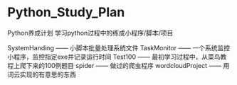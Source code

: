 # Python_Study_Plan
Python养成计划 学习python过程中的练成小程序/脚本/项目

SystemHanding —— 小脚本批量处理系统文件
TaskMonitor	—— 一个系统监控小程序，监控指定exe并记录运行时间
Test100	—— 最初学习过程中，从菜鸟教程上爬下来的100例题目
spider —— 做过的爬虫程序
wordcloudProject —— 用词云实现的有意思的东西
